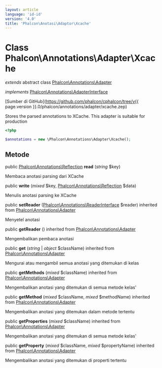 ```yaml
---
layout: article
language: 'id-id'
version: '4.0'
title: 'Phalcon\Anotasi\Adaptor\Xcache'
---
```

# Class **Phalcon\Annotations\Adapter\Xcache**

*extends* abstract class [Phalcon\Annotations\Adapter](Phalcon_Annotations_Adapter)

*implements* [Phalcon\Annotations\AdapterInterface](Phalcon_Annotations_AdapterInterface)

[Sumber di GitHub](https://github.com/phalcon/cphalcon/tree/v{{ page.version }}.0/phalcon/annotations/adapter/xcache.zep)

Stores the parsed annotations to XCache. This adapter is suitable for production

```php
<?php

$annotations = new \Phalcon\Annotations\Adapter\Xcache();

```

## Metode

public [Phalcon\Annotations\Reflection](Phalcon_Annotations_Reflection) **read** (*string* $key)

Membaca anotasi parsing dari XCache

public **write** (*mixed* $key, [Phalcon\Annotations\Reflection](Phalcon_Annotations_Reflection) $data)

Menulis anotasi parsing ke XCache

public **setReader** ([Phalcon\Annotations\ReaderInterface](Phalcon_Annotations_ReaderInterface) $reader) inherited from [Phalcon\Annotations\Adapter](Phalcon_Annotations_Adapter)

Menyetel anotasi

public **getReader** () inherited from [Phalcon\Annotations\Adapter](Phalcon_Annotations_Adapter)

Mengembalikan pembaca anotasi

public **get** (*string* | *object* $className) inherited from [Phalcon\Annotations\Adapter](Phalcon_Annotations_Adapter)

Mengurai atau mengambil semua anotasi yang ditemukan di kelas

public **getMethods** (*mixed* $className) inherited from [Phalcon\Annotations\Adapter](Phalcon_Annotations_Adapter)

Mengembalikan anotasi yang ditemukan di semua metode kelas'

public **getMethod** (*mixed* $className, *mixed* $methodName) inherited from [Phalcon\Annotations\Adapter](Phalcon_Annotations_Adapter)

Mengembalikan anotasi yang ditemukan dalam metode tertentu

public **getProperties** (*mixed* $className) inherited from [Phalcon\Annotations\Adapter](Phalcon_Annotations_Adapter)

Mengembalikan anotasi yang ditemukan di semua metode kelas'

public **getProperty** (*mixed* $className, *mixed* $propertyName) inherited from [Phalcon\Annotations\Adapter](Phalcon_Annotations_Adapter)

Mengembalikan anotasi yang ditemukan di properti tertentu